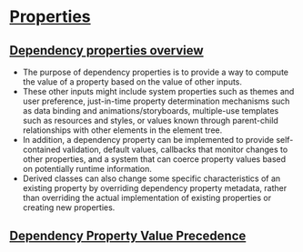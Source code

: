 
# [Properties](https://learn.microsoft.com/en-us/dotnet/desktop/wpf/advanced/properties-wpf?view=netframeworkdesktop-4.8)

## [Dependency properties overview](https://learn.microsoft.com/en-us/dotnet/desktop/wpf/advanced/dependency-properties-overview?view=netframeworkdesktop-4.8)

- The purpose of dependency properties is to provide a way to compute the value of a property based 
  on the value of other inputs. 
- These other inputs might include system properties such as themes and user preference, 
  just-in-time property determination mechanisms such as data binding and animations/storyboards, 
  multiple-use templates such as resources and styles, 
  or values known through parent-child relationships with other elements in the element tree. 
- In addition, a dependency property can be implemented to provide self-contained validation, 
  default values, callbacks that monitor changes to other properties, 
  and a system that can coerce property values based on potentially runtime information. 
- Derived classes can also change some specific characteristics of an existing property 
  by overriding dependency property metadata, rather than overriding the actual implementation 
  of existing properties or creating new properties.

## [Dependency Property Value Precedence](https://learn.microsoft.com/en-us/dotnet/desktop/wpf/advanced/dependency-property-value-precedence?view=netframeworkdesktop-4.8)


